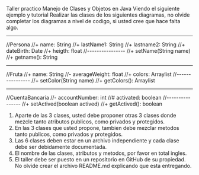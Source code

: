 Taller practico
Manejo de Clases y Objetos en Java
Viendo el siguiente ejemplo y tutorial
Realizar las clases de los siguientes diagramas, no olvide completar los diagramas a nivel de codigo, si usted cree que hace falta algo.



-----------------------------------
//Persona
//+ name: String
//+ lastName1: String
//+ lastname2: String
//+ dateBirth: Date
//+ heigth: float
//----------------
//+ setName(String name)
//+ getname(): String

-----------------------------------

//Fruta
//+ name: String
//- averageWeight: float
//+ colors: Arraylist<String>
//----------------
//+ setColor(String name)
//+ getColors(): Arraylist<String>

-----------------------------------

//CuentaBancaria
//- accountNumber: int
//# activated: boolean
//----------------
//+ setActived(boolean actived)
//+ getActived(): boolean


 
1.	Aparte de las 3 clases, usted debe proponer otras 3 clases donde mezcle tanto atributos publicos, como privados y protegidos.
2.	En las 3 clases que usted propone, tambien debe mezclar metodos tanto publicos, como privados y protegidos.
3.	Las 6 clases deben estar en un archivo independiente y cada clase debe ser debidamente documentada.
4.	El nombre de las clases, atributos y metodos, por favor en total ingles.
5.	El taller debe ser puesto en un repositorio en GitHub de su propiedad. No olvide crear el archivo README.md explicando que esta entregando.